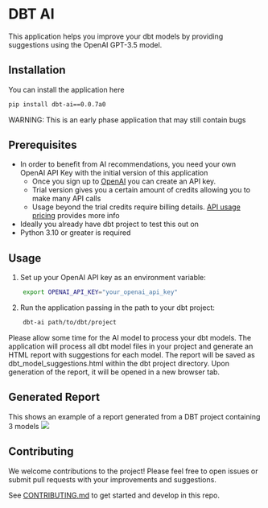 # DBT AI

This application helps you improve your dbt models by providing suggestions using the OpenAI GPT-3.5 model.

## Installation
You can install the application here
```bash
pip install dbt-ai==0.0.7a0
```

WARNING: This is an early phase application that may still contain bugs

## Prerequisites
 - In order to benefit from AI recommendations, you need your own OpenAI API Key with the initial version of this application
    - Once you sign up to [OpenAI](https://openai.com/product) you can create an API key. 
    - Trial version gives you a certain amount of credits allowing you to make many API calls
    - Usage beyond the trial credits require billing details. [API usage pricing](https://openai.com/pricing) provides more info
 - Ideally you already have dbt project to test this out on
 - Python 3.10 or greater is required


## Usage
 1. Set up your OpenAI API key as an environment variable:
```bash
    export OPENAI_API_KEY="your_openai_api_key"
```

 2. Run the application passing in the path to your dbt project:
```bash
    dbt-ai path/to/dbt/project
```

Please allow some time for the AI model to process your dbt models. The application will process all dbt model files in your project and generate an HTML report with suggestions for each model. The report will be saved as dbt_model_suggestions.html within the dbt project directory. Upon generation of the report, it will be opened in a new browser tab.

## Generated Report
This shows an example of a report generated from a DBT project containing 3 models
![](images/ai_generated_dbt_report.png?raw=true)


## Contributing
We welcome contributions to the project! Please feel free to open issues or submit pull requests with your improvements and suggestions.

See [CONTRIBUTING.md](CONTRIBUTING.md) to get started and develop in this repo.

